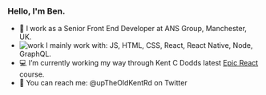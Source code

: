 ### Hello, I'm Ben.

- 🔨 I work as a Senior Front End Developer at ANS Group, Manchester, UK.
- ![work](https://emoji.gg/assets/emoji/9778_StressWarning.gif) I mainly work with: JS, HTML, CSS, React, React Native, Node, GraphQL.
- 💻 I’m currently working my way through Kent C Dodds latest [Epic React](https://epicreact.dev/learn) course.
- 🐤 You can reach me: @upTheOldKentRd on Twitter
